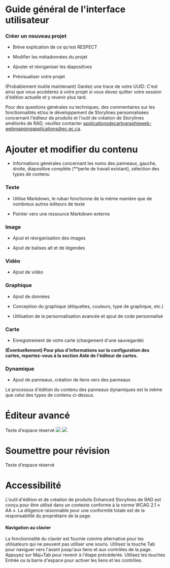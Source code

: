 # Guide général de l'interface utilisateur

### Créer un nouveau projet

- Brève explication de ce qu'est RESPECT

- Modifier les métadonnées du projet

- Ajouter et réorganiser les diapositives

- Prévisualiser votre projet

(Probablement inutile maintenant) Gardez une trace de votre UUID. C'est ainsi que vous accéderez à votre projet si vous devez quitter votre session d'édition actuelle et y revenir plus tard.

Pour des questions générales ou techniques, des commentaires sur les fonctionnalités et/ou le développement de Storylines personnalisées concernant l'éditeur de produits et l'outil de création de Storylines améliorés de RAD, veuillez contacter [applicationsdecartographieweb-webmappingapplications@ec.gc.ca](mailto:applicationsdecartographieweb-webmappingapplications@ec.gc.ca).


# Ajouter et modifier du contenu

- Informations générales concernant les noms des panneaux, gauche, droite, diapositive complète (\*\*perte de travail existant), sélection des types de contenu

### Texte

- Utilise Markdown, le ruban fonctionne de la même manière que de nombreux autres éditeurs de texte

- Pointer vers une ressource Markdown externe

### Image

- Ajout et réorganisation des images

- Ajout de balises alt et de légendes

### Vidéo

- Ajout de vidéo

### Graphique

- Ajout de données

- Conception du graphique (étiquettes, couleurs, type de graphique, etc.)

- Utilisation de la personnalisation avancée et ajout de code personnalisé

### Carte

- Enregistrement de votre carte (chargement d'une sauvegarde)

**(Éventuellement) Pour plus d'informations sur la configuration des cartes, reportez-vous à la section Aide de l'éditeur de cartes.**

### Dynamique

- Ajout de panneaux, création de liens vers des panneaux

Le processus d'édition du contenu des panneaux dynamiques est le même que celui des types de contenu ci-dessus.


# Éditeur avancé

Texte d'espace réservé
![](datatable/applyFilters.png)
![](layer/reorderLayers.png)


# Soumettre pour révision

Texte d'espace réservé


# Accessibilité

L'outil d'édition et de création de produits Enhanced Storylines de RAD est conçu pour être utilisé dans un contexte conforme à la norme WCAG 2.1 « AA ». La diligence raisonnable pour une conformité totale est de la responsabilité du propriétaire de la page.

#### Navigation au clavier

La fonctionnalité du clavier est fournie comme alternative pour les utilisateurs qui ne peuvent pas utiliser une souris. Utilisez la touche Tab pour naviguer vers l'avant jusqu'aux liens et aux contrôles de la page. Appuyez sur Maj+Tab pour revenir à l'étape précédente. Utilisez les touches Entrée ou la barre d'espace pour activer les liens et les contrôles.